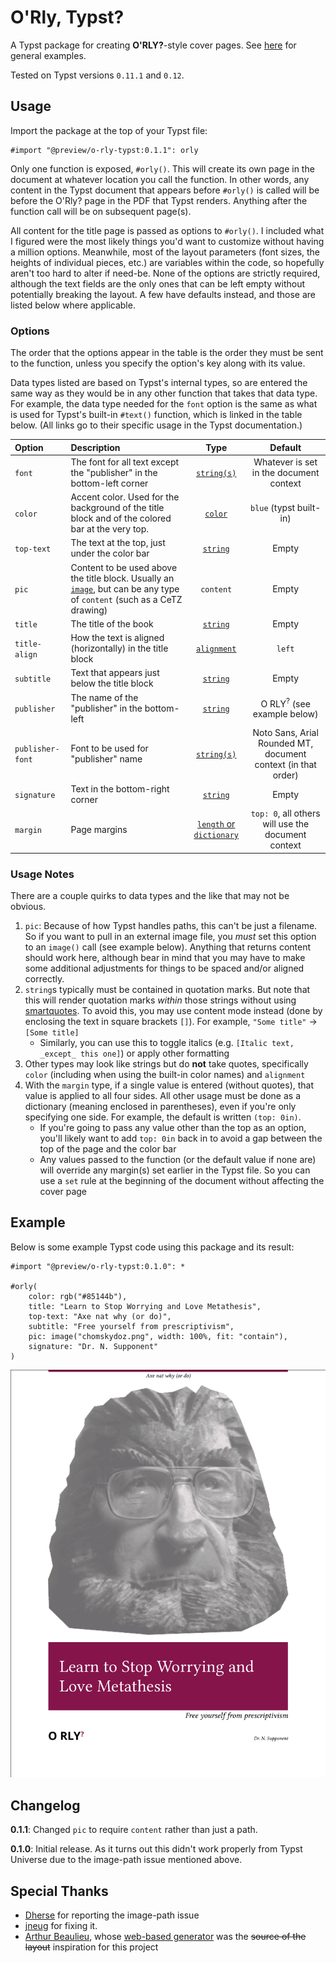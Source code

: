 # O'Rly, Typst?

A Typst package for creating **O'RLY?**-style cover pages.  See [here](https://boyter.org/2016/04/collection-orly-book-covers/) for general examples.

Tested on Typst versions ``0.11.1`` and ``0.12``.

## Usage

Import the package at the top of your Typst file: 

```typst
#import "@preview/o-rly-typst:0.1.1": orly
```

Only one function is exposed, ``#orly()``.  This will create its own page in the document at whatever location you call the function.  In other words, any content in the Typst document that appears before ``#orly()`` is called will be before the O'Rly? page in the PDF that Typst renders.  Anything after the function call will be on subsequent page(s).

All content for the title page is passed as options to ``#orly()``.  I included what I figured were the most likely things you'd want to customize without having a million options.  Meanwhile, most of the layout parameters (font sizes, the heights of individual pieces, etc.) are variables within the code, so hopefully aren't too hard to alter if need-be.  None of the options are strictly required, although the text fields are the only ones that can be left empty without potentially breaking the layout.   A few have defaults instead, and those are listed below where applicable.

### Options
The order that the options appear in the table is the order they must be sent to the function, unless you specify the option's key along with its value.

Data types listed are based on Typst's internal types, so are entered the same way as they would be in any other function that takes that data type.  For example, the data type needed for the ``font`` option is the same as what is used for Typst's built-in ``#text()`` function, which is linked in the table below.  (All links go to their specific usage in the Typst documentation.)

Option | Description | Type | Default |
| :----- | :------- | :-------: | :-------: |
| ``font`` | The font for all text except the "publisher" in the bottom-left corner | [``string(s)``](https://typst.app/docs/reference/text/text/#parameters-font) |  Whatever is set in the document context |
| ``color`` | Accent color.  Used for the background of the title block and of the colored bar at the very top. | [``color``](https://typst.app/docs/reference/visualize/color/) | ``blue`` (typst built-in) |
| ``top-text`` | The text at the top, just under the color bar | [``string``](https://typst.app/docs/reference/foundations/str/) | Empty |
| ``pic`` | Content to be used above the title block.  Usually an [``image``](https://typst.app/docs/reference/visualize/image/), but can be any type of ``content`` (such as a CeTZ drawing) | ``content`` | Empty |
| ``title`` | The title of the book | [``string``](https://typst.app/docs/reference/foundations/str/) | Empty |
| ``title-align`` | How the text is aligned (horizontally) in the title block | [``alignment``](https://typst.app/docs/reference/layout/alignment/) | ``left`` |
| ``subtitle`` | Text that appears just below the title block | [``string``](https://typst.app/docs/reference/foundations/str/) | Empty |
| ``publisher`` | The name of the "publisher" in the bottom-left | [``string``](https://typst.app/docs/reference/foundations/str/) | O RLY<sup>?</sup> (see example below) |
| ``publisher-font`` | Font to be used for "publisher" name | [``string(s)``](https://typst.app/docs/reference/text/text/#parameters-font) | Noto Sans, Arial Rounded MT, document context (in that order) |
| ``signature`` | Text in the bottom-right corner | [``string``](https://typst.app/docs/reference/foundations/str/) | Empty |
| ``margin`` | Page margins | [``length`` or ``dictionary``](https://typst.app/docs/reference/layout/page/#parameters-margin) | ``top: 0``, all others will use the document context |

### Usage Notes

There are a couple quirks to data types and the like that may not be obvious.

1. ``pic``: Because of how Typst handles paths, this can't be just a filename.  So if you want to pull in an external image file, you *must* set this option to an ``image()`` call (see example below).  Anything that returns content should work here, although bear in mind that you may have to make some additional adjustments for things to be spaced and/or aligned correctly.
1. ``string``s typically must be contained in quotation marks.  But note that this will render quotation marks *within* those strings without using [smartquotes](https://typst.app/docs/reference/text/smartquote/).  To avoid this, you may use content mode instead (done by enclosing the text in square brackets ``[]``).  For example, ``"Some title"`` → ``[Some title]``
   - Similarly, you can use this to toggle italics (e.g. ``[Italic text, _except_ this one]``) or apply other formatting
2. Other types may look like strings but do **not** take quotes, specifically ``color`` (including when using the built-in color names) and ``alignment``
3. With the ``margin`` type, if a single value is entered (without quotes), that value is applied to all four sides.  All other usage must be done as a dictionary (meaning enclosed in parentheses), even if you're only specifying one side.  For example, the default is written ``(top: 0in)``.
   - If you're going to pass any value other than the top as an option, you'll likely want to add ``top: 0in`` back in to avoid a gap between the top of the page and the color bar
   - Any values passed to the function (or the default value if none are) will override any margin(s) set earlier in the Typst file.  So you can use a ``set`` rule at the beginning of the document without affecting the cover page

## Example

Below is some example Typst code using this package and its result:

```typst
#import "@preview/o-rly-typst:0.1.0": *

#orly(
    color: rgb("#85144b"),
    title: "Learn to Stop Worrying and Love Metathesis",
    top-text: "Axe nat why (or do)",
    subtitle: "Free yourself from prescriptivism",
    pic: image("chomskydoz.png", width: 100%, fit: "contain"),
    signature: "Dr. N. Supponent"
)
```
![example book cover](example.png)

## Changelog

**0.1.1**: Changed ``pic`` to require ``content`` rather than just a path.

**0.1.0**: Initial release.  As it turns out this didn't work properly from Typst Universe due to the image-path issue mentioned above.

## Special Thanks
- [Dherse](https://github.com/Dherse) for reporting the image-path issue
- [jneug](https://github.com/jneug) for fixing it.
- [Arthur Beaulieu](https://github.com/ArthurBeaulieu), whose [web-based generator](https://arthurbeaulieu.github.io/ORlyGenerator/) was the ~~source of the layout~~ inspiration for this project
